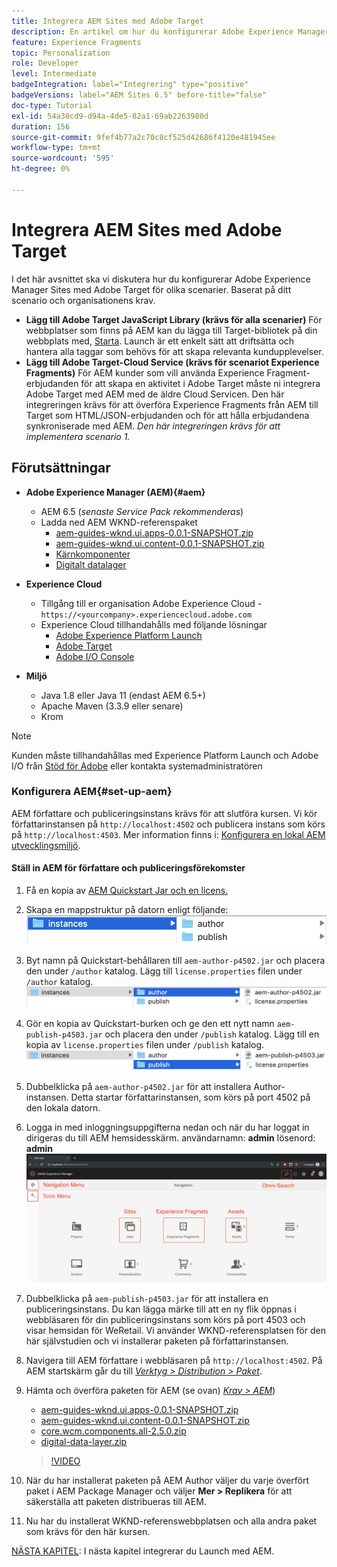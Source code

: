 ```yaml
---
title: Integrera AEM Sites med Adobe Target
description: En artikel om hur du konfigurerar Adobe Experience Manager med Adobe Target för olika scenarier.
feature: Experience Fragments
topic: Personalization
role: Developer
level: Intermediate
badgeIntegration: label="Integrering" type="positive"
badgeVersions: label="AEM Sites 6.5" before-title="false"
doc-type: Tutorial
exl-id: 54a30cd9-d94a-4de5-82a1-69ab2263980d
duration: 156
source-git-commit: 9fef4b77a2c70c8cf525d42686f4120e481945ee
workflow-type: tm+mt
source-wordcount: '595'
ht-degree: 0%

---
```


# Integrera AEM Sites med Adobe Target

I det här avsnittet ska vi diskutera hur du konfigurerar Adobe Experience Manager Sites med Adobe Target för olika scenarier. Baserat på ditt scenario och organisationens krav.

* **Lägg till Adobe Target JavaScript Library (krävs för alla scenarier)**
För webbplatser som finns på AEM kan du lägga till Target-bibliotek på din webbplats med, [Starta](https://experienceleague.adobe.com/docs/experience-platform/tags/home.html). Launch är ett enkelt sätt att driftsätta och hantera alla taggar som behövs för att skapa relevanta kundupplevelser.
* **Lägg till Adobe Target-Cloud Service (krävs för scenariot Experience Fragments)**
För AEM kunder som vill använda Experience Fragment-erbjudanden för att skapa en aktivitet i Adobe Target måste ni integrera Adobe Target med AEM med de äldre Cloud Servicen. Den här integreringen krävs för att överföra Experience Fragments från AEM till Target som HTML/JSON-erbjudanden och för att hålla erbjudandena synkroniserade med AEM. *Den här integreringen krävs för att implementera scenario 1.*

## Förutsättningar

* **Adobe Experience Manager (AEM){#aem}**
   * AEM 6.5 (*senaste Service Pack rekommenderas*)
   * Ladda ned AEM WKND-referenspaket
      * [aem-guides-wknd.ui.apps-0.0.1-SNAPSHOT.zip](https://github.com/adobe/aem-guides-wknd/releases/download/archetype-18.1/aem-guides-wknd.ui.apps-0.0.1-SNAPSHOT.zip)
      * [aem-guides-wknd.ui.content-0.0.1-SNAPSHOT.zip](https://github.com/adobe/aem-guides-wknd/releases/download/archetype-18.1/aem-guides-wknd.ui.content-0.0.1-SNAPSHOT.zip)
      * [Kärnkomponenter](https://github.com/adobe/aem-core-wcm-components/releases/download/core.wcm.components.reactor-2.5.0/core.wcm.components.all-2.5.0.zip)
      * [Digitalt datalager](assets/implementation/digital-data-layer.zip)

* **Experience Cloud**
   * Tillgång till er organisation Adobe Experience Cloud - `https://<yourcompany>.experiencecloud.adobe.com`
   * Experience Cloud tillhandahålls med följande lösningar
      * [Adobe Experience Platform Launch](https://experiencecloud.adobe.com)
      * [Adobe Target](https://experiencecloud.adobe.com)
      * [Adobe I/O Console](https://console.adobe.io)

* **Miljö**
   * Java 1.8 eller Java 11 (endast AEM 6.5+)
   * Apache Maven (3.3.9 eller senare)
   * Krom

>[!NOTE]
>
> Kunden måste tillhandahållas med Experience Platform Launch och Adobe I/O från [Stöd för Adobe](https://helpx.adobe.com/se/contact/enterprise-support.ec.html) eller kontakta systemadministratören

### Konfigurera AEM{#set-up-aem}

AEM författare och publiceringsinstans krävs för att slutföra kursen. Vi kör författarinstansen på `http://localhost:4502` och publicera instans som körs på `http://localhost:4503`. Mer information finns i: [Konfigurera en lokal AEM utvecklingsmiljö](https://helpx.adobe.com/experience-manager/kt/platform-repository/using/local-aem-dev-environment-article-setup.html).

#### Ställ in AEM för författare och publiceringsförekomster

1. Få en kopia av [AEM Quickstart Jar och en licens.](https://helpx.adobe.com/experience-manager/6-5/sites/deploying/using/deploy.html#GettingtheSoftware)
2. Skapa en mappstruktur på datorn enligt följande:
   ![Mappstruktur](assets/implementation/aem-setup-1.png)
3. Byt namn på Quickstart-behållaren till `aem-author-p4502.jar` och placera den under `/author` katalog. Lägg till `license.properties` filen under `/author` katalog.
   ![AEM författarinstans](assets/implementation/aem-setup-author.png)
4. Gör en kopia av Quickstart-burken och ge den ett nytt namn `aem-publish-p4503.jar` och placera den under `/publish` katalog. Lägg till en kopia av `license.properties` filen under `/publish` katalog.
   ![AEM Publish Instance](assets/implementation/aem-setup-publish.png)
5. Dubbelklicka på `aem-author-p4502.jar` för att installera Author-instansen. Detta startar författarinstansen, som körs på port 4502 på den lokala datorn.
6. Logga in med inloggningsuppgifterna nedan och när du har loggat in dirigeras du till AEM hemsidesskärm.
användarnamn: **admin**
lösenord: **admin**
   ![AEM Publish Instance](assets/implementation/aem-author-home-page.png)
7. Dubbelklicka på `aem-publish-p4503.jar` för att installera en publiceringsinstans. Du kan lägga märke till att en ny flik öppnas i webbläsaren för din publiceringsinstans som körs på port 4503 och visar hemsidan för WeRetail. Vi använder WKND-referensplatsen för den här självstudien och vi installerar paketen på författarinstansen.
8. Navigera till AEM författare i webbläsaren på `http://localhost:4502`. På AEM startskärm går du till *[Verktyg > Distribution > Paket](http://localhost:4502/crx/packmgr/index.jsp)*.
9. Hämta och överföra paketen för AEM (se ovan) *[Krav > AEM](#aem)*)
   * [aem-guides-wknd.ui.apps-0.0.1-SNAPSHOT.zip](https://github.com/adobe/aem-guides-wknd/releases/download/archetype-18.1/aem-guides-wknd.ui.apps-0.0.1-SNAPSHOT.zip)
   * [aem-guides-wknd.ui.content-0.0.1-SNAPSHOT.zip](https://github.com/adobe/aem-guides-wknd/releases/download/archetype-18.1/aem-guides-wknd.ui.content-0.0.1-SNAPSHOT.zip)
   * [core.wcm.components.all-2.5.0.zip](https://github.com/adobe/aem-core-wcm-components/releases/download/core.wcm.components.reactor-2.5.0/core.wcm.components.all-2.5.0.zip)
   * [digital-data-layer.zip](assets/implementation/digital-data-layer.zip)

   >[!VIDEO](https://video.tv.adobe.com/v/28377?quality=12&learn=on)
10. När du har installerat paketen på AEM Author väljer du varje överfört paket i AEM Package Manager och väljer **Mer > Replikera** för att säkerställa att paketen distribueras till AEM.
11. Nu har du installerat WKND-referenswebbplatsen och alla andra paket som krävs för den här kursen.

[NÄSTA KAPITEL](./using-launch-adobe-io.md): I nästa kapitel integrerar du Launch med AEM.
